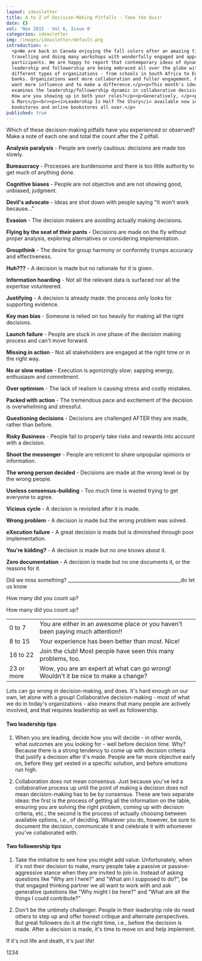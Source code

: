 ```yaml
---
layout: ideasletter
title: A to Z of Decision-Making Pitfalls - Take the Quiz!
date: {}
vol: 'Nov 2015 - Vol 6, Issue 8'
categories: ideasletter
img: /images/ideasletter/default.png
introduction: >-
  <p>We are back in Canada enjoying the fall colors after an amazing time
  travelling and doing many workshops with wonderfully engaged and appreciative
  participants. We are happy to report that contemporary ideas of dynamic
  leadership and followership are being embraced all over the globe with all
  different types of organizations - from schools in South Africa to European
  banks. Organizations want more collaboration and fuller engagement. People
  want more influence and to make a difference.</p><p>This month's ideasletter
  examines the leadership/followership dynamic in collaborative decision making.
  How are you showing up in both your roles?</p><p>Generatively, </p><p>Samantha
  & Marc</p><br><p><i>Leadership Is Half The Story</i> available now in
  bookstores and online bookstores all over.</p>
published: true
---
```


Which of these decision-making pitfalls have you experienced or observed? Make a note of each one and total the count after the Z pitfall.

**Analysis paralysis** - People are overly cautious: decisions are made too slowly.

**Bureaucracy** - Processes are burdensome and there is too little authority to get much of anything done.

**Cognitive biases** - People are not objective and are not showing good, unbiased, judgment.

**Devil's advocate** - Ideas are shot down with people saying "It won't work because..."

**Evasion** - The decision makers are avoiding actually making decisions.

**Flying by the seat of their pants** - Decisions are made on the fly without proper analysis, exploring alternatives or considering implementation.

**Groupthink** - The desire for group harmony or conformity trumps accuracy and effectiveness.

**Huh???** - A decision is made but no rationale for it is given.

**Information hoarding** - Not all the relevant data is surfaced nor all the expertise volunteered.

**Justifying** - A decision is already made: the process only looks for supporting evidence.

**Key man bias** - Someone is relied on too heavily for making all the right decisions.

**Launch failure** - People are stuck in one phase of the decision making process and can't move forward.

**Missing in action** - Not all stakeholders are engaged at the right time or in the right way.

**No or slow motion** - Execution is agonizingly slow; sapping energy, enthusiasm and commitment.

**Over optimism** - The lack of realism is causing stress and costly mistakes.

**Packed with action** - The tremendous pace and excitement of the decision is overwhelming and stressful.

**Questioning decisions** - Decisions are challenged AFTER they are made, rather than before.

**Risky Business** - People fail to properly take risks and rewards into account with a decision.

**Shoot the messenger** - People are reticent to share unpopular opinions or information.

**The wrong person decided** - Decisions are made at the wrong level or by the wrong people.

**Useless consensus-building** - Too much time is wasted trying to get everyone to agree.

**Vicious cycle** - A decision is revisited after it is made.
    
**Wrong problem** - A decision is made but the wrong problem was solved.

**eXecution failure** - A great decision is made but is diminished through poor implementation.

**You're kidding?** - A decision is made but no one knows about it.

**Zero documentation** - A decision is made but no one documents it, or the reasons for it.

Did we miss something?  _______________________________________________do let us know

How many did you count up?

<table>
	<thead>How many did you count up?</thead>
	<tbody>
		<tr>
			<td>0 to 7</td>
			<td>You are either in an awesome place or you haven't been paying much attention!!</td>
		</tr>
		<tr>
			<td>8 to 15</td>
			<td>Your experience has been better than most. Nice!</td>
		</tr>
		<tr>
			<td>16 to 22</td>
			<td>Join the club! Most people have seen this many problems, too.</td>
		</tr>
		<tr>
			<td>23 or more</td>
			<td>Wow, you are an expert at what can go wrong! Wouldn't it be nice to make a change?</td>
		</tr>
	</tbody>
</table>


Lots can go wrong in decision-making, and does. It's hard enough on our own, let alone with a group! Collaborative decision-making - most of what we do in today's organizations - also means that many people are actively involved, and that requires leadership as well as followership.

#### Two leadership tips

1. When you are leading, decide how you will decide - in other words, what outcomes are you looking for - well before decision time. Why? Because there is a strong tendency to come up with decision criteria that justify a decision after it's made. People are far more objective early on, before they get vested in a specific solution, and before emotions run high.

2. Collaboration does not mean consensus. Just because you've led a collaborative process up until the point of making a decision does not mean decision-making has to be by consensus. These are two separate ideas: the first is the process of getting all the information on the table, ensuring you are solving the right problem, coming up with decision criteria, etc.; the second is the process of actually choosing between available options, i.e., of deciding. Whatever you do, however, be sure to document the decision, communicate it and celebrate it with whomever you've collaborated with.</p>

#### Two followership tips

1. Take the initiative to see how you might add value. Unfortunately, when it's not their decision to make, many people take a passive or passive-aggressive stance when they are invited to join in. Instead of asking questions like "Why am I here?" and "What am I supposed to do?", be that engaged thinking partner we all want to work with and ask generative questions like "Why might I be here?" and "What are all the things I could contribute?"

2. Don't be the untimely challenger. People in their leadership role do need others to step up and offer honest critique and alternate perspectives. But great followers do it at the right time, i.e., before the decision is made. After a decision is made, it's time to move on and help implement.
 
If it's not life and death, it's just life!

1234
